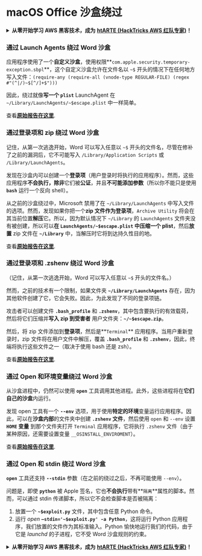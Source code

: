 # macOS Office 沙盒绕过

<details>

<summary><strong>从零开始学习 AWS 黑客技术，成为</strong> <a href="https://training.hacktricks.xyz/courses/arte"><strong>htARTE (HackTricks AWS 红队专家)</strong></a><strong>！</strong></summary>

支持 HackTricks 的其他方式：

* 如果您想在 HackTricks 中看到您的**公司广告**或**下载 HackTricks 的 PDF**，请查看[**订阅计划**](https://github.com/sponsors/carlospolop)！
* 获取 [**官方 PEASS & HackTricks 商品**](https://peass.creator-spring.com)
* 发现 [**PEASS 家族**](https://opensea.io/collection/the-peass-family)，我们独家的 [**NFTs 集合**](https://opensea.io/collection/the-peass-family)
* **加入** 💬 [**Discord 群组**](https://discord.gg/hRep4RUj7f) 或 [**telegram 群组**](https://t.me/peass) 或在 **Twitter** 🐦 上**关注**我 [**@carlospolopm**](https://twitter.com/carlospolopm)**。**
* **通过向** [**HackTricks**](https://github.com/carlospolop/hacktricks) 和 [**HackTricks Cloud**](https://github.com/carlospolop/hacktricks-cloud) github 仓库提交 PR 来分享您的黑客技巧。

</details>

### 通过 Launch Agents 绕过 Word 沙盒

应用程序使用了一个**自定义沙盒**，使用权限**`com.apple.security.temporary-exception.sbpl`**，这个自定义沙盒允许在文件名以 `~$` 开头的情况下在任何地方写入文件：`(require-any (require-all (vnode-type REGULAR-FILE) (regex #"(^|/)~$[^/]+$")))`

因此，绕过就像**写一个 `plist`** LaunchAgent 在 `~/Library/LaunchAgents/~$escape.plist` 中一样简单。

查看[**原始报告在这里**](https://www.mdsec.co.uk/2018/08/escaping-the-sandbox-microsoft-office-on-macos/).

### 通过登录项和 zip 绕过 Word 沙盒

记住，从第一次逃逸开始，Word 可以写入任意以 `~$` 开头的文件名，尽管在修补了之前的漏洞后，它不可能写入 `/Library/Application Scripts` 或 `/Library/LaunchAgents`。

发现在沙盒内可以创建一个**登录项**（用户登录时将执行的应用程序）。然而，这些应用程序**不会执行，除非**它们被**公证**，并且**不可能添加参数**（所以你不能只是使用 **`bash`** 运行一个反向 shell）。

从之前的沙盒绕过中，Microsoft 禁用了在 `~/Library/LaunchAgents` 中写入文件的选项。然而，发现如果你把一个**zip 文件作为登录项**，`Archive Utility` 将会在其当前位置**解压**它。所以，因为默认情况下 `~/Library` 的 `LaunchAgents` 文件夹没有被创建，所以可以**在 `LaunchAgents/~$escape.plist` 中压缩一个 plist**，然后**放置** zip 文件在 **`~/Library`** 中，当解压时它将到达持久性目的地。

查看[**原始报告在这里**](https://objective-see.org/blog/blog\_0x4B.html).

### 通过登录项和 .zshenv 绕过 Word 沙盒

（记住，从第一次逃逸开始，Word 可以写入任意以 `~$` 开头的文件名。）

然而，之前的技术有一个限制，如果文件夹 **`~/Library/LaunchAgents`** 存在，因为其他软件创建了它，它会失败。因此，为此发现了不同的登录项链。

攻击者可以创建文件 **`.bash_profile`** 和 **`.zshenv`**，其中包含要执行的有效载荷，然后将它们压缩并**写入 zip 到受害者** 用户文件夹：**`~/~$escape.zip`**。

然后，将 zip 文件添加到**登录项**，然后是**`Terminal`** 应用程序。当用户重新登录时，zip 文件将在用户文件中解压，覆盖 **`.bash_profile`** 和 **`.zshenv`**，因此，终端将执行这些文件之一（取决于使用 bash 还是 zsh）。

查看[**原始报告在这里**](https://desi-jarvis.medium.com/office365-macos-sandbox-escape-fcce4fa4123c).

### 通过 Open 和环境变量绕过 Word 沙盒

从沙盒进程中，仍然可以使用 **`open`** 工具调用其他进程。此外，这些进程将在**它们自己的沙盒**内运行。

发现 open 工具有一个 **`--env`** 选项，用于使用**特定的环境**变量运行应用程序。因此，可以在**沙盒内部**的文件夹中创建 **`.zshenv` 文件**，然后使用 `open` 和 `--env` 设置 **`HOME` 变量** 到那个文件夹打开 `Terminal` 应用程序，它将执行 `.zshenv` 文件（由于某种原因，还需要设置变量 `__OSINSTALL_ENVIROMENT`）。

查看[**原始报告在这里**](https://perception-point.io/blog/technical-analysis-of-cve-2021-30864/).

### 通过 Open 和 stdin 绕过 Word 沙盒

**`open`** 工具还支持 **`--stdin`** 参数（在之前的绕过之后，不再可能使用 `--env`）。

问题是，即使 **`python`** 被 Apple 签名，它也**不会执行**带有**`隔离`**属性的脚本。然而，可以通过 stdin 传递脚本，所以它不会检查脚本是否被隔离：&#x20;

1. 放置一个 **`~$exploit.py`** 文件，其中包含任意 Python 命令。
2. 运行 _open_ **`–stdin='~$exploit.py' -a Python`**，这将运行 Python 应用程序，我们放置的文件作为其标准输入。Python 愉快地运行我们的代码，由于它是 _launchd_ 的子进程，它不受 Word 沙盒规则的约束。

<details>

<summary><strong>从零开始学习 AWS 黑客技术，成为</strong> <a href="https://training.hacktricks.xyz/courses/arte"><strong>htARTE (HackTricks AWS 红队专家)</strong></a><strong>！</strong></summary>

支持 HackTricks 的其他方式：

* 如果您想在 HackTricks 中看到您的**公司广告**或**下载 HackTricks 的 PDF**，请查看[**订阅计划**](https://github.com/sponsors/carlospolop)！
* 获取 [**官方 PEASS & HackTricks 商品**](https://peass.creator-spring.com)
* 发现 [**PEASS 家族**](https://opensea.io/collection/the-peass-family)，我们独家的 [**NFTs 集合**](https://opensea.io/collection/the-peass-family)
* **加入** 💬 [**Discord 群组**](https://discord.gg/hRep4RUj7f) 或 [**telegram 群组**](https://t.me/peass) 或在 **Twitter** 🐦 上**关注**我 [**@carlospolopm**](https://twitter.com/carlospolopm)**。**
* **通过向** [**HackTricks**](https://github.com/carlospolop/hacktricks) 和 [**HackTricks Cloud**](https://github.com/carlospolop/hacktricks-cloud) github 仓库提交 PR 来分享您的黑客技巧。

</details>
